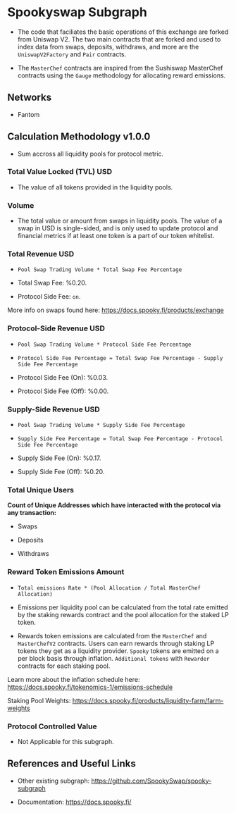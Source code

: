 # Spookyswap Subgraph

- The code that faciliates the basic operations of this exchange are forked from Uniswap V2. The two main contracts that are forked and used to index data from swaps, deposits, withdraws, and more are the `UniswapV2Factory` and `Pair` contracts.

- The `MasterChef` contracts are inspired from the Sushiswap MasterChef contracts using the `Gauge` methodology for allocating reward emissions.

## Networks

- Fantom

## Calculation Methodology v1.0.0

- Sum accross all liquidity pools for protocol metric.

### Total Value Locked (TVL) USD

- The value of all tokens provided in the liquidity pools.

### Volume

- The total value or amount from swaps in liquidity pools. The value of a swap in USD is single-sided, and is only used to update protocol and financial metrics if at least one token is a part of our token whitelist.

### Total Revenue USD

- `Pool Swap Trading Volume * Total Swap Fee Percentage`

- Total Swap Fee: %0.20.

- Protocol Side Fee: `on`.

More info on swaps found here:
https://docs.spooky.fi/products/exchange

### Protocol-Side Revenue USD

- `Pool Swap Trading Volume * Protocol Side Fee Percentage`

- `Protocol Side Fee Percentage = Total Swap Fee Percentage - Supply Side Fee Percentage`

- Protocol Side Fee (On): %0.03.

- Protocol Side Fee (Off): %0.00.

### Supply-Side Revenue USD

- `Pool Swap Trading Volume * Supply Side Fee Percentage`

- `Supply Side Fee Percentage = Total Swap Fee Percentage - Protocol Side Fee Percentage`

- Supply Side Fee (On): %0.17.

- Supply Side Fee (Off): %0.20.

### Total Unique Users

**Count of Unique Addresses which have interacted with the protocol via any transaction:**

- Swaps

- Deposits

- Withdraws

### Reward Token Emissions Amount

- `Total emissions Rate * (Pool Allocation / Total MasterChef Allocation)`

- Emissions per liquidity pool can be calculated from the total rate emitted by the staking rewards contract and the pool allocation for the staked LP token.

- Rewards token emissions are calculated from the `MasterChef` and `MasterChefV2` contracts. Users can earn rewards through staking LP tokens they get as a liquidity provider. `Spooky` tokens are emitted on a per block basis through inflation. `Additional tokens` with `Rewarder` contracts for each staking pool.

Learn more about the inflation schedule here:
https://docs.spooky.fi/tokenomics-1/emissions-schedule

Staking Pool Weights:
https://docs.spooky.fi/products/liquidity-farm/farm-weights

### Protocol Controlled Value

- Not Applicable for this subgraph.

## References and Useful Links

- Other existing subgraph: https://github.com/SpookySwap/spooky-subgraph

- Documentation: https://docs.spooky.fi/
